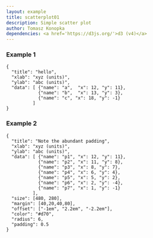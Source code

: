 ```yaml
---
layout: example
title: scatterplot01
description: Simple scatter plot
author: Tomasz Konopka
dependencies: <a href='https://d3js.org/'>d3 (v4)</a>
---
```


<script src="https://d3js.org/d3.v4.min.js"></script>


### Example 1

<pre class="example"><code class="makealive scatterplot01">{
  "title": "hello",
  "xlab": "xyz (units)",
  "ylab": "abc (units)",
  "data": [ {"name": "a",  "x": 12, "y": 11}, 
            {"name": "b",  "x": 13, "y": 3}, 
            {"name": "c", "x": 18, "y": -1}
          ]
}
</code></pre>

### Example 2

<pre class="example"><code class="makealive scatterplot01">{
  "title": "Note the abundant padding",
  "xlab": "xyz (units)",
  "ylab": "abc (units)",
  "data": [ {"name": "p1", "x": 12, "y": 11}, 
            {"name": "p2", "x": 11, "y": 8}, 
            {"name": "p3", "x": 8, "y": 7}, 
            {"name": "p4", "x": 6, "y": 4}, 
            {"name": "p5", "x": 5, "y": 2}, 
            {"name": "p6", "x": 2, "y": -4}, 
            {"name": "p7", "x": 1, "y": -1}
          ],
  "size": [480, 280],
  "margin": [40,20,40,80],
  "offset": ["-1em", "2.2em", "-2.2em"],
  "color": "#d70",
  "radius": 6,
  "padding": 0.5
}
</code></pre>
